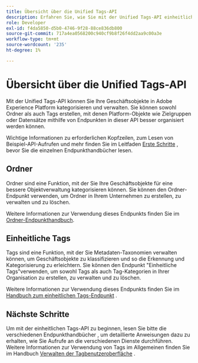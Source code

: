```yaml
---
title: Übersicht über die Unified Tags-API
description: Erfahren Sie, wie Sie mit der Unified Tags-API einheitliche Tags und Ordner in Adobe Experience Platform verwalten.
role: Developer
exl-id: f4da5850-d5b0-4746-9f28-88ce836db800
source-git-commit: 717a4ea0568200c940cf9b8f26f4dd2aa9c00a3e
workflow-type: tm+mt
source-wordcount: '235'
ht-degree: 1%

---
```


# Übersicht über die Unified Tags-API

Mit der Unified Tags-API können Sie Ihre Geschäftsobjekte in Adobe Experience Platform kategorisieren und verwalten. Sie können sowohl Ordner als auch Tags erstellen, mit denen Platform-Objekte wie Zielgruppen oder Datensätze mithilfe von Endpunkten in dieser API besser organisiert werden können.

Wichtige Informationen zu erforderlichen Kopfzeilen, zum Lesen von Beispiel-API-Aufrufen und mehr finden Sie im Leitfaden [Erste Schritte](./getting-started.md) , bevor Sie die einzelnen Endpunkthandbücher lesen.

## Ordner

Ordner sind eine Funktion, mit der Sie Ihre Geschäftsobjekte für eine bessere Objektverwaltung kategorisieren können. Sie können den Ordner-Endpunkt verwenden, um Ordner in Ihrem Unternehmen zu erstellen, zu verwalten und zu löschen.

Weitere Informationen zur Verwendung dieses Endpunkts finden Sie im [Ordner-Endpunkthandbuch](./folders.md).

## Einheitliche Tags

Tags sind eine Funktion, mit der Sie Metadaten-Taxonomien verwalten können, um Geschäftsobjekte zu klassifizieren und so die Erkennung und Kategorisierung zu erleichtern. Sie können den Endpunkt &quot;Einheitliche Tags&quot;verwenden, um sowohl Tags als auch Tag-Kategorien in Ihrer Organisation zu erstellen, zu verwalten und zu löschen.

Weitere Informationen zur Verwendung dieses Endpunkts finden Sie im [Handbuch zum einheitlichen Tags-Endpunkt](./tags.md) .

## Nächste Schritte

Um mit der einheitlichen Tags-API zu beginnen, lesen Sie bitte die verschiedenen Endpunkthandbücher , um detaillierte Anweisungen dazu zu erhalten, wie Sie Aufrufe an die verschiedenen Dienste durchführen. Weitere Informationen zur Verwendung von Tags im Allgemeinen finden Sie im Handbuch [Verwalten der Tagbenutzeroberfläche](../ui/managing-tags.md) .
